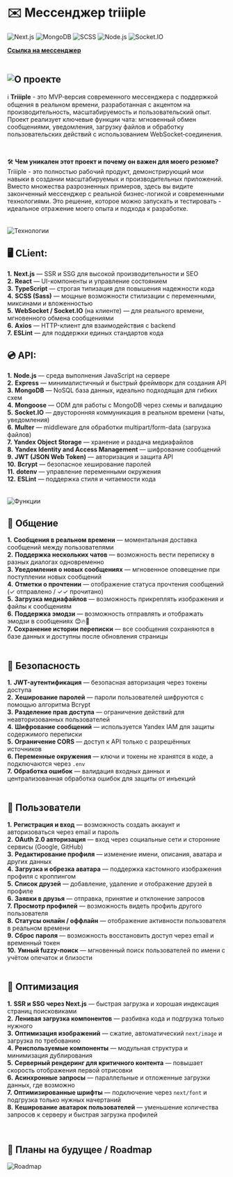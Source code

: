 # ✉️ Мессенджер triiiple
![Next.js](https://img.shields.io/badge/Frontend-Next.js-000?logo=next.js)
![MongoDB](https://img.shields.io/badge/Database-MongoDB-4EA94B?logo=mongodb&logoColor=white)
![SCSS](https://img.shields.io/badge/Style-SCSS-cc6699?logo=sass&logoColor=white)
![Node.js](https://img.shields.io/badge/Backend-Node.js-43853D?logo=node.js&logoColor=white)
![Socket.IO](https://img.shields.io/badge/Real--time-Socket.io-black?logo=socket.io&logoColor=white)

**[Ссылка на мессенджер](https://triiiple.ru)**
<br>
<br>
## ![О проекте](https://ucarecdn.com/e657af6a-b85e-4605-9492-1784123afd18/Frame8.svg)

ℹ️ **Triiiple** - это MVP‑версия современного мессенджера с поддержкой общения в реальном времени, разработанная с акцентом на производительность, масштабируемость и пользовательский опыт. Проект реализует ключевые функции чата: мгновенный обмен сообщениями, уведомления, загрузку файлов и обработку пользовательских действий с использованием WebSocket‑соединения.

<br>

🛠️ **Чем уникален этот проект и почему он важен для моего резюме?**
Triiiple - это полностью рабочий продукт, демонстрирующий мои навыки в создании масштабируемых и производительных приложений. Вместо множества разрозненных примеров, здесь вы видите законченный мессенджер с реальной бизнес-логикой и современными технологиями. Это решение, которое можно запускать и тестировать - идеальное отражение моего опыта и подхода к разработке.
<br>
<br>
<br>
![Технологии](https://ucarecdn.com/26f6e682-627a-4621-a34f-782fb2a58221/techs.svg)

 <h2>🖥️ CLient:</h2>

**1.** **Next.js** — SSR и SSG для высокой производительности и SEO <br> 
**2.** **React** — UI-компоненты и управление состоянием <br> 
**3.** **TypeScript** — строгая типизация для повышения надежности кода <br> 
**4.** **SCSS (Sass)** — мощные возможности стилизации с переменными, миксинами и вложенностью <br> 
**5.** **WebSocket / Socket.IO** (на клиенте) — для реального времени, мгновенного обмена сообщениями <br> 
**6.** **Axios** — HTTP-клиент для взаимодействия с backend <br>
**7.** **ESLint** — для поддержки единых стандартов кода <br>

<h2>💿 API:</h2>

**1.** **Node.js** — среда выполнения JavaScript на сервере <br>
**2.** **Express** — минималистичный и быстрый фреймворк для создания API <br>
**3.** **MongoDB** — NoSQL база данных, идеально подходящая для гибких схем <br>
**4.** **Mongoose** — ODM для работы с MongoDB через схемы и валидацию <br>
**5.** **Socket.IO** — двусторонняя коммуникация в реальном времени (чаты, уведомления) <br> 
**6.** **Multer** — middleware для обработки multipart/form-data (загрузка файлов) <br> 
**7.** **Yandex Object Storage** — хранение и раздача медиафайлов <br> 
**8.** **Yandex Identity and Access Management** — шифрование сообщений <br>
**9.** **JWT (JSON Web Token)** — авторизация и защита API <br>
**10.** **Bcrypt** — безопасное хеширование паролей <br>
**11.** **dotenv** — управление переменными окружения <br> 
**12.** **ESLint** — поддержка стиля и читаемости кода <br>
<br>
<br>
![Функции](https://ucarecdn.com/0c3976df-8311-48ee-8ce3-f234b3e9e7d2/funcs.svg)

<h2>📨 Общение</h2>

**1.** **Сообщения в реальном времени** — моментальная доставка сообщений между пользователями <br>
**2.** **Поддержка нескольких чатов** — возможность вести переписку в разных диалогах одновременно <br>
**3.** **Уведомления о новых сообщениях** — мгновенное оповещение при поступлении новых сообщений <br>
**4.** **Отметки о прочтении** — отображение статуса прочтения сообщений (✓ отправлено / ✓✓ прочитано) <br>
**5.** **Загрузка медиафайлов** — возможность прикреплять изображения и файлы к сообщениям <br>
**6.** **Поддержка эмодзи** — возможность отправлять и отображать эмодзи в сообщениях 😊🔥🎉 <br>
**7.** **Сохранение истории переписки** — все сообщения сохраняются в базе данных и доступны после обновления страницы <br>
<br>
<h2>🔐 Безопасность</h2>

**1.** **JWT-аутентификация** — безопасная авторизация через токены доступа <br>
**2.** **Хеширование паролей** — пароли пользователей шифруются с помощью алгоритма Bcrypt <br>
**3.** **Разделение прав доступа** — ограничение действий для неавторизованных пользователей <br>
**4.** **Шифрование сообщений** — используется Yandex IAM для защиты содержимого переписки <br>
**5.** **Ограничение CORS** — доступ к API только с разрешённых источников <br>
**6.** **Переменные окружения** — ключи и токены не хранятся в коде, а подключаются через `.env` <br>
**7.** **Обработка ошибок** — валидация входных данных и централизованная обработка ошибок для защиты от инъекций <br>
<br>
<h2>👤 Пользователи</h2>

**1.** **Регистрация и вход** — возможность создать аккаунт и авторизоваться через email и пароль <br>
**2.** **OAuth 2.0 авторизация** — вход через социальные сети и сторонние сервисы (Google, GitHub) <br>
**3.** **Редактирование профиля** — изменение имени, описания, аватара и других данных <br>
**4.** **Загрузка и обрезка аватара** — поддержка кастомного изображения профиля с кроппингом <br>
**5.** **Список друзей** — добавление, удаление и отображение друзей в профиле <br>
**6.** **Заявки в друзья** — отправка, принятие и отклонение запросов <br>
**7.** **Просмотр профилей** — возможность видеть профиль другого пользователя <br>
**8.** **Статусы онлайн / оффлайн** — отображение активности пользователя в реальном времени <br>
**9.** **Сброс пароля** — возможность восстановить доступ через email и временный токен <br>
**10.** **Умный fuzzy-поиск** — мгновенный поиск пользователей по имени с учётом опечаток и близости <br>
<br>
<h2>🚀 Оптимизация</h2>

**1.** **SSR и SSG через Next.js** — быстрая загрузка и хорошая индексация страниц поисковиками <br>
**2.** **Ленивая загрузка компонентов** — разбивка кода и подгрузка только нужного <br>
**3.** **Оптимизация изображений** — сжатие, автоматический `next/image` и загрузка по требованию <br>
**4.** **Реиспользуемые компоненты** — модульная структура и минимизация дублирования <br>
**5.** **Серверный рендеринг для критичного контента** — повышает скорость отображения первой отрисовки <br>
**6.** **Асинхронные запросы** — параллельные и отложенные загрузки данных, где возможно <br>
**7.** **Оптимизированные шрифты** — подключение через `next/font` и подгрузка только нужных начертаний <br>
**8.** **Кеширование аватарок пользователей** — уменьшение количества запросов к серверу и быстрая загрузка профилей <br>

<br>

## 🧿 Планы на будущее / Roadmap
![Roadmap](https://ucarecdn.com/8894c91f-726d-4da5-b185-633891ef8989/roadmap.svg)
